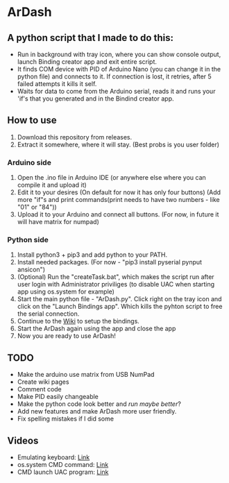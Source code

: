 # ArDash

## A python script that I made to do this:
* Run in background with tray icon, where you can show console output, launch Binding creator app and exit entire script.
* It finds COM device with PID of Arduino Nano (you can change it in the python file) and connects to it. If connection is lost, it retries, after 5 failed attempts it kills it self.
* Waits for data to come from the Arduino serial, reads it and runs your 'if's that you generated and in the Bindind creator app.

## How to use
1. Download this repository from releases.
2. Extract it somewhere, where it will stay. (Best probs is you user folder)
### Arduino side
1. Open the .ino file in Arduino IDE (or anywhere else where you can compile it and upload it)
2. Edit it to your desires (On default for now it has only four buttons) (Add more "if"s and print commands(print needs to have two numbers - like "01" or "84"))
3. Upload it to your Arduino and connect all buttons. (For now, in future it will have matrix for numpad)
### Python side
1. Install python3 + pip3 and add python to your PATH.
2. Install needed packages. (For now - "pip3 install pyserial pynput ansicon")
3. (Optional) Run the "createTask.bat", which makes the script run after user login with Administrator priviliges (to disable UAC when starting app using os.system for example)
4. Start the main python file - "ArDash.py". Click right on the tray icon and click on the "Launch Bindings app". Which kills the pyhton script to free the serial connection.
5. Continue to the [Wiki](https://github.com/NCPlyn/ArDash/wiki/How-to-use-Binding-creator-app) to setup the bindings.
6. Start the ArDash again using the app and close the app
7. Now you are ready to use ArDash!

## TODO
* Make the arduino use matrix from USB NumPad
* Create wiki pages
* Comment code
* Make PID easily changeable
* Make the python code look better and *run maybe better*?
* Add new features and make ArDash more user friendly.
* Fix spelling mistakes if I did some

## Videos
* Emulating keyboard: [Link](http://imgload.hys.cz/ardash/keypress.mp4)
* os.system CMD command: [Link](http://imgload.hys.cz/ardash/oscommand.mp4)
* CMD launch UAC program: [Link](http://imgload.hys.cz/ardash/programuac.mp4)
